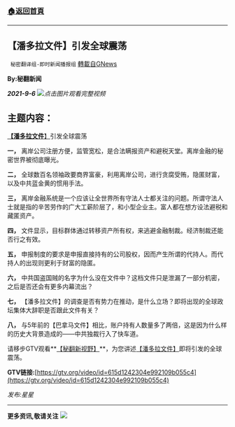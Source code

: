 ###  [:house:返回首頁](https://github.com/ourhimalayas/txt)
---


## 【潘多拉文件】引发全球震荡
` 秘密翻译组-即时新闻播报组` [轉載自GNews](https://gnews.org/zh-hans/1576605/)

**By:秘翻新闻**

***2021-9-6***
[![](https://assets.gnews.org/wp-content/uploads/2021/10/IMAGE-2021-10-06-111208.jpg)](https://gtv.org/video/id=615d1242304e992109b055c4)*点击图片观看完整视频*
## **主题内容：**

[**【潘多拉文件**】](https://gtv.org/video/id=615d1242304e992109b055c4)引发全球震荡

**一，** 离岸公司注册方便，监管宽松，是合法瞒报资产和避税天堂。离岸金融的秘密世界被彻底曝光。

**二，** 全球数百名领袖政要商界富豪，利用离岸公司，进行贪腐受贿，隐匿财富，以及中共蓝金黄的惯用手法。

**三，** 离岸金融系统是一个应该让全世界所有守法人士都关注的问题。所谓守法人士就是指的辛苦劳作的广大工薪阶层了，和小型企业主。富人都在想方设法避税和藏匿资产。

**四，** 文件显示，目标群体通过转移资产所有权，来逃避金融制裁。经济制裁还能否行之有效。

**五，** 申报制度的要求是申报直接持有的公司股权，因而产生所谓的代持人。而代持人的出现则更利于财富的隐匿。

**六，** 中共国盗国贼的名字为什么没在文件中？这档文件只是泄漏了一部分机密，之后是否还会有更多内幕流出？

**七，** 【潘多拉文件】的调查是否有势力在推动，是什么立场？即将出现的全球政坛集体大辞职是否跟此文件有关？

**八，** 与5年前的【巴拿马文件】相比，账户持有人数量多了两倍，这是因为什么样的历史大背景造成的——中共独裁行入了快车道。

请移步GTV观看**[【秘翻新视野】](https://gtv.org/video/id=615d1242304e992109b055c4)**，为您讲述[【潘多拉文件】](https://gtv.org/video/id=615d1242304e992109b055c4)即将引发的全球震荡。

**GTV链接:**[https://gtv.org/video/id=615d1242304e992109b055c4](https://gtv.org/video/id=615d1242304e992109b055c4)

*发布:星星*

* * *

**更多资讯,敬请关注**
![](https://assets.gnews.org/wp-content/uploads/2021/10/IMAGE-2021-08-12-195949.jpg)
